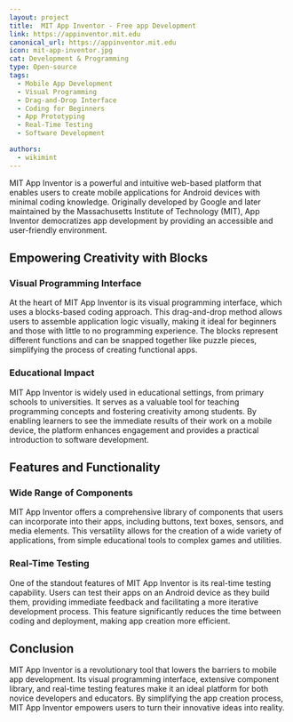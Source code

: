 ```yaml
---
layout: project
title:  MIT App Inventor - Free app Development
link: https://appinventor.mit.edu
canonical_url: https://appinventor.mit.edu
icon: mit-app-inventor.jpg
cat: Development & Programming
type: Open-source
tags: 
  - Mobile App Development
  - Visual Programming
  - Drag-and-Drop Interface
  - Coding for Beginners
  - App Prototyping
  - Real-Time Testing
  - Software Development

authors:
  - wikimint
---
```


MIT App Inventor is a powerful and intuitive web-based platform that enables users to create mobile applications for Android devices with minimal coding knowledge. Originally developed by Google and later maintained by the Massachusetts Institute of Technology (MIT), App Inventor democratizes app development by providing an accessible and user-friendly environment.

## Empowering Creativity with Blocks

### Visual Programming Interface

At the heart of MIT App Inventor is its visual programming interface, which uses a blocks-based coding approach. This drag-and-drop method allows users to assemble application logic visually, making it ideal for beginners and those with little to no programming experience. The blocks represent different functions and can be snapped together like puzzle pieces, simplifying the process of creating functional apps.

### Educational Impact

MIT App Inventor is widely used in educational settings, from primary schools to universities. It serves as a valuable tool for teaching programming concepts and fostering creativity among students. By enabling learners to see the immediate results of their work on a mobile device, the platform enhances engagement and provides a practical introduction to software development.

## Features and Functionality

### Wide Range of Components

MIT App Inventor offers a comprehensive library of components that users can incorporate into their apps, including buttons, text boxes, sensors, and media elements. This versatility allows for the creation of a wide variety of applications, from simple educational tools to complex games and utilities.

### Real-Time Testing

One of the standout features of MIT App Inventor is its real-time testing capability. Users can test their apps on an Android device as they build them, providing immediate feedback and facilitating a more iterative development process. This feature significantly reduces the time between coding and deployment, making app creation more efficient.

## Conclusion

MIT App Inventor is a revolutionary tool that lowers the barriers to mobile app development. Its visual programming interface, extensive component library, and real-time testing features make it an ideal platform for both novice developers and educators. By simplifying the app creation process, MIT App Inventor empowers users to turn their innovative ideas into reality.

